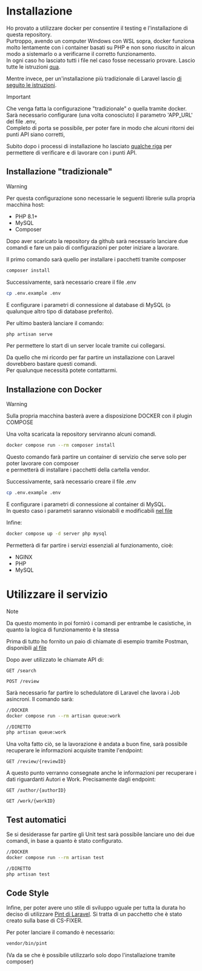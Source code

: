 # Installazione

Ho provato a utilizzare docker per consentire il testing e l'installazione di questa repository.\
Purtroppo, avendo un computer Windows con WSL sopra, docker funziona molto lentamente con i container basati su PHP e non sono riuscito in alcun modo a sistemarlo o a verificarne il corretto funzionamento.\
In ogni caso ho lasciato tutti i file nel caso fosse necessario provare. Lascio tutte le istruzioni [qua](#installazione-con-docker).

Mentre invece, per un'installazione più tradizionale di Laravel lascio [di seguito le istruzioni](#installazione-tradizionale).

> [!IMPORTANT]
> Che venga fatta la configurazione "tradizionale" o quella tramite docker.\
> Sarà necessario configurare (una volta conosciuto) il parametro 'APP_URL' del file .env,\
> Completo di porta se possibile, per poter fare in modo che alcuni ritorni dei punti API siano corretti,

Subito dopo i processi di installazione ho lasciato [qualche riga](#utilizzare-il-servizio) per permettere di verificare e di lavorare con i punti API.


## Installazione "tradizionale"

> [!WARNING]
> Per questa configurazione sono necessarie le seguenti librerie sulla propria macchina host:
> - PHP 8.1+
> - MySQL
> - Composer

Dopo aver scaricato la repository da github sarà necessario lanciare due comandi e fare un paio di configurazioni per poter iniziare a lavorare.


Il primo comando sarà quello per installare i pacchetti tramite composer
```bash
composer install
```

Successivamente, sarà necessario creare il file .env
```bash
cp .env.example .env
```
E configurare i parametri di connessione al database di MySQL (o qualunque altro tipo di database preferito).

Per ultimo basterà lanciare il comando:
```bash
php artisan serve
```
Per permettere lo start di un server locale tramite cui collegarsi.


Da quello che mi ricordo per far partire un installazione con Laravel dovrebbero bastare questi comandi.\
Per qualunque necessità potete contattarmi.


## Installazione con Docker

> [!WARNING]
> Sulla propria macchina basterà avere a disposizione DOCKER con il plugin COMPOSE


Una volta scaricata la repository serviranno alcuni comandi.
```bash
docker compose run --rm composer install
```
Questo comando farà partire un container di servizio che serve solo per poter lavorare con composer\
e permetterà di installare i pacchetti della cartella vendor.

Successivamente, sarà necessario creare il file .env
```bash
cp .env.example .env
```
E configurare i parametri di connessione al container di MySQL.\
In questo caso i parametri saranno visionabili e modificabili [nel file](./env/mysql.env)

Infine:
```bash
docker compose up -d server php mysql 
```
Permetterà di far partire i servizi essenziali al funzionamento, cioè:
- NGINX
- PHP
- MySQL


# Utilizzare il servizio

> [!NOTE]
> Da questo momento in poi fornirò i comandi per entrambe le casistiche, in quanto la logica di funzionamento è la stessa

Prima di tutto ho fornito un paio di chiamate di esempio tramite Postman, disponibili [al file](./Postman/OpenLibraryAPI.postman_collection.json)

Dopo aver utilizzato le chiamate API di:
```http request
GET /search
```
```http request
POST /review
```

Sarà necessario far partire lo schedulatore di Laravel che lavora i Job asincroni.
Il comando sarà:
```bash
//DOCKER
docker compose run --rm artisan queue:work

//DIRETTO
php artisan queue:work
```

Una volta fatto ciò, se la lavorazione è andata a buon fine, sarà possibile recuperare le informazioni acquisite tramite l'endpoint:
```http request
GET /review/{reviewID}
```
A questo punto verranno consegnate anche le informazioni per recuperare i dati riguardanti Autori e Work. Precisamente dagli endpoint:
```http request
GET /author/{authorID}
```
```http request
GET /work/{workID}
```

## Test automatici
Se si desiderasse far partire gli Unit test sarà possibile lanciare uno dei due comandi, in base a quanto è stato configurato.
```bash
//DOCKER
docker compose run --rm artisan test

//DIRETTO
php artisan test
```

## Code Style
Infine, per poter avere uno stile di sviluppo uguale per tutta la durata ho deciso di utilizzare [Pint di Laravel](https://laravel.com/docs/11.x/pint).
Si tratta di un pacchetto che è stato creato sulla base di CS-FIXER.

Per poter lanciare il comando è necessario:
```bash
vendor/bin/pint
```
(Va da se che è possibile utilizzarlo solo dopo l'installazione tramite composer)
